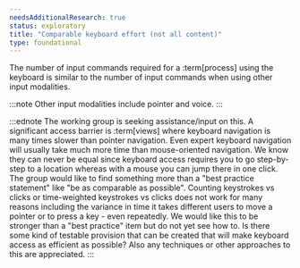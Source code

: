 ```yaml
---
needsAdditionalResearch: true
status: exploratory
title: "Comparable keyboard effort (not all content)"
type: foundational
---
```


The number of input commands required for a :term[process] using the keyboard is similar to the number of input commands when using other input modalities.

:::note
Other input modalities include pointer and voice.
:::

:::ednote
The working group is seeking assistance/input on this. A significant access barrier is :term[views] where keyboard navigation is many times slower than pointer navigation. Even expert keyboard navigation will usually take much more time than mouse-oriented navigation. We know they can never be equal since keyboard access requires you to go step-by-step to a location whereas with a mouse you can jump there in one click. The group would like to find something more than a "best practice statement" like "be as comparable as possible". Counting keystrokes vs clicks or time-weighted keystrokes vs clicks does not work for many reasons including the variance in time it takes different users to move a pointer or to press a key - even repeatedly. We would like this to be stronger than a "best practice" item but do not yet see how to. Is there some kind of testable provision that can be created that will make keyboard access as efficient as possible? Also any techniques or other approaches to this are appreciated.
:::
